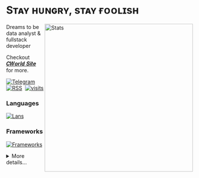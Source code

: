 # Sᴛᴀʏ ʜᴜɴɢʀʏ, sᴛᴀʏ ғᴏᴏʟɪsʜ

<img
src="https://github-readme-stats.vercel.app/api?username=cworld1&count_private=true&theme=vue-dark&show_icons=true&hide_border=true&border_radius=10&bg_color=2738493B&text_color=808080" alt="Stats" width="400" align="right"/>

Dreams to be data analyst & fullstack developer

Checkout <a href="https://cworld0.com/" target="_blank">𝑪𝑾𝒐𝒓𝒍𝒅 𝑺𝒊𝒕𝒆</a> for more.

[![Telegram](https://img.shields.io/badge/TG%20%E2%86%92-2CA5E0?style=for-the-badge&logo=telegram&logoColor=white)](https://t.me/cworld0_cn)&nbsp;
[![RSS](https://img.shields.io/badge/RSS%20%E2%86%92-FFA500?style=for-the-badge&logo=rss&logoColor=white)](https://cworld0.com/rss.xml)&nbsp;
[![visits](https://komarev.com/ghpvc/?username=cworld1&style=for-the-badge&label=View&color=555555)](https://cworld0.com/)

### Languages

[![Lans](https://skillicons.dev/icons?i=r,go,php,lua,rust,matlab,unity,java,html,css,js,ts,py,powershell,bash,kotlin,c,cpp,cs&perline=14&theme=light)](https://skillicons.dev)

### Frameworks

[![Frameworks](https://skillicons.dev/icons?i=qt,dotnet,astro,deno,react,redux,nextjs,nodejs,vue,pinia,vite,webpack,less,sass,tailwind,bootstrap,spring,opencv,flask,fastapi&perline=14&theme=light)](https://skillicons.dev)

<details>
<summary style="cursor: pointer">More details...</summary>

### Support tools

[![Support tools](https://skillicons.dev/icons?i=nginx,bun,pnpm,cmake,docker,git,mysql,redis,sqlite,workers,postgres,mysql&perline=14&theme=light)](https://skillicons.dev)

### Softwares & Platforms

[![Softwares](https://skillicons.dev/icons?i=arch,debian,apple,windows,androidstudio,au,ps,pr,cloudflare,netlify,vercel,vscode,neovim,github,gitlab&perline=14&theme=light)](https://skillicons.dev)

### Most used languages

<img
  src="https://github-readme-stats.vercel.app/api/top-langs/?username=cworld1&layout=compact&count_private=true&theme=vue-dark&show_icons=true&hide_border=true&border_radius=10&bg_color=2738493B&text_color=808080"
/>

<img
  height="200"
  src="https://cr-skills-chart-widget.azurewebsites.net/api/api?username=cworld1&width=600&height=150&show-other-skills=true"
/>

</details>
<br/>

<!-- Shields badge fom: https://github.com/alexandresanlim/Badges4-README.md-Profile -->
<!-- Skill icons from: https://github.com/tandpfun/skill-icons -->
